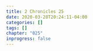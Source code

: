 ```yaml
---
title: 2 Chronicles 25
date: 2020-03-28T20:24:11-04:00
categories: []
tags: []
chapter: "025"
inprogress: false
---
```


